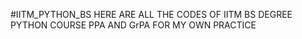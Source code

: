 #IITM_PYTHON_BS
HERE ARE ALL THE CODES OF IITM BS DEGREE PYTHON COURSE PPA AND GrPA FOR MY OWN PRACTICE 
